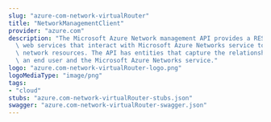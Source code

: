 ```yaml
---
slug: "azure-com-network-virtualRouter"
title: "NetworkManagementClient"
provider: "azure.com"
description: "The Microsoft Azure Network management API provides a RESTful set of\
  \ web services that interact with Microsoft Azure Networks service to manage your\
  \ network resources. The API has entities that capture the relationship between\
  \ an end user and the Microsoft Azure Networks service."
logo: "azure.com-network-virtualRouter-logo.png"
logoMediaType: "image/png"
tags:
- "cloud"
stubs: "azure.com-network-virtualRouter-stubs.json"
swagger: "azure.com-network-virtualRouter-swagger.json"
---
```

